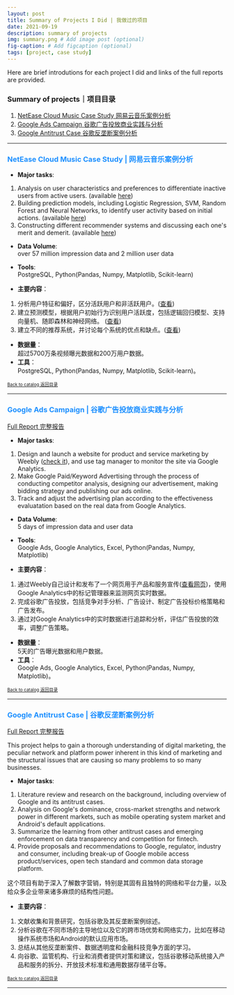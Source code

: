 ```yaml
---
layout: post
title: Summary of Projects I Did | 我做过的项目
date: 2021-09-19
description: summary of projects
img: summary.png # Add image post (optional)
fig-caption: # Add figcaption (optional)
tags: [project, case study]
---
```


Here are brief introdutions for each project I did and links of the full reports are provided.
### Summary of projects｜项目目录 <a name="main"></a>
1. [NetEase Cloud Music Case Study 网易云音乐案例分析](#netease)  
2. [Google Ads Campaign 谷歌广告投放商业实践与分析](#google_ads)  
3. [Google Antitrust Case 谷歌反垄断案例分析](#google_antitrust)


***
### <span style="color:DodgerBlue"> NetEase Cloud Music Case Study | 网易云音乐案例分析</span> <a name="netease"></a>

- **Major tasks**:
1. Analysis on user characteristics and preferences to differentiate inactive users from active users. (available [here](https://jing042323.github.io/jing-long/NCM_part1/))  
2. Building prediction models, including Logistic Regression, SVM, Random Forest and Neural Networks, to identify user activity based on initial actions. (available [here](https://jing042323.github.io/jing-long/NCM_part2/))  
3. Constructing different recommender systems and discussing each one's merit and demerit. (available [here](https://jing042323.github.io/jing-long/NCM_part3/))  

- **Data Volume**:  
over 57 million impression data and 2 million user data  
- **Tools**:  
PostgreSQL, Python(Pandas, Numpy, Matplotlib, Scikit-learn)  

- **主要内容**：
1. 分析用户特征和偏好，区分活跃用户和非活跃用户。([查看](https://jing042323.github.io/jing-long/NCM_part1/))  
2. 建立预测模型，根据用户初始行为识别用户活跃度，包括逻辑回归模型、支持向量机、随即森林和神经网络。 ([查看](https://jing042323.github.io/jing-long/NCM_part2/))  
3. 建立不同的推荐系统，并讨论每个系统的优点和缺点。([查看](https://jing042323.github.io/jing-long/NCM_part3/))  

- **数据量**：  
超过5700万条视频曝光数据和200万用户数据。
- **工具**：  
PostgreSQL, Python(Pandas, Numpy, Matplotlib, Scikit-learn)。 

[<font size="0.8">Back to catalog 返回目录</font>](#main)  

***

### <span style="color:DodgerBlue"> Google Ads Campaign | 谷歌广告投放商业实践与分析</span> <a name="google_ads"></a> 

[Full Report 完整报告](https://jing042323.github.io/jing-long/google_ads/)  

- **Major tasks**:
1. Design and launch a website for product and service marketing by Weebly ([check it](http://tourscurator4u.weebly.com/)), and use tag manager to monitor the site via Google Analytics.   
2. Make Google Paid/Keyword Advertising through the process of conducting competitor analysis, designing our advertisement, making bidding strategy and publishing our ads online.
3. Track and adjust the advertising plan according to the effectiveness evaluatation based on the real data from Google Analytics.  

- **Data Volume**:  
5 days of impression data and user data
- **Tools**:  
Google Ads, Google Analytics, Excel, Python(Pandas, Numpy, Matplotlib)  

- **主要内容**：
1. 通过Weebly自己设计和发布了一个网页用于产品和服务宣传([查看网页](http://tourscurator4u.weebly.com/))，使用Google Analytics中的标记管理器来监测网页实时数据。 
2. 完成谷歌广告投放，包括竞争对手分析、广告设计、制定广告投标价格策略和广告发布。
3. 通过对Google Analytics中的实时数据进行追踪和分析，评估广告投放的效率，调整广告策略。  

- **数据量**：  
5天的广告曝光数据和用户数据。
- **工具**：  
Google Ads, Google Analytics, Excel, Python(Pandas, Numpy, Matplotlib)。

[<font size="0.8">Back to catalog 返回目录</font>](#main)  

***

### <span style="color:DodgerBlue"> Google Antitrust Case | 谷歌反垄断案例分析</span><a name="google_antitrust"></a>

[Full Report 完整报告](https://jing042323.github.io/jing-long/google_antitrust/)  

This project helps to gain a thorough understanding of digital marketing, the peculiar network and platform power inherent in this kind of marketing and the structural issues that are causing so many problems to so many businesses.  

- **Major tasks**:
1. Literature review and research on the background, including overview of Google and its antitrust cases.  
2. Analysis on Google's dominance, cross-market strengths and network power in different markets, such as mobile operating system market and Android's default applications.  
3. Summarize the learning from other antitrust cases and emerging enforcement on data transparency and competition for fintech.  
4. Provide proposals and recommendations to Google, regulator, industry and consumer, including break-up of Google mobile access product/services, open tech standard and common data storage platform.  

这个项目有助于深入了解数字营销，特别是其固有且独特的网络和平台力量，以及给众多企业带来诸多麻烦的结构性问题。  

- **主要内容**：
1. 文献收集和背景研究，包括谷歌及其反垄断案例综述。  
2. 分析谷歌在不同市场的主导地位以及它的跨市场优势和网络实力，比如在移动操作系统市场和Android的默认应用市场。  
3. 总结从其他反垄断案件、数据透明度和金融科技竞争方面的学习。  
4. 向谷歌、监管机构、行业和消费者提供对策和建议，包括谷歌移动系统接入产品和服务的拆分、开放技术标准和通用数据存储平台等。  

[<font size="0.8">Back to catalog 返回目录</font>](#main)  

***






